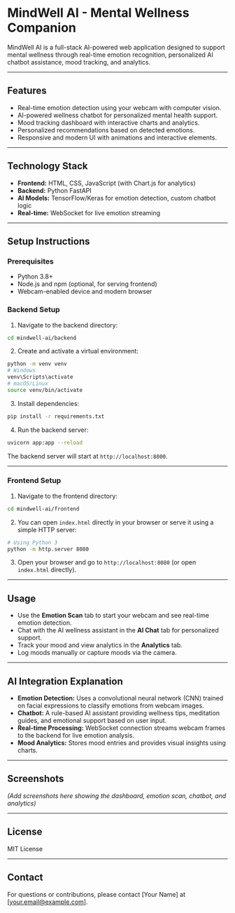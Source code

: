 # MindWell AI - Mental Wellness Companion

MindWell AI is a full-stack AI-powered web application designed to support mental wellness through real-time emotion recognition, personalized AI chatbot assistance, mood tracking, and analytics.

---

## Features

- Real-time emotion detection using your webcam with computer vision.
- AI-powered wellness chatbot for personalized mental health support.
- Mood tracking dashboard with interactive charts and analytics.
- Personalized recommendations based on detected emotions.
- Responsive and modern UI with animations and interactive elements.

---

## Technology Stack

- **Frontend:** HTML, CSS, JavaScript (with Chart.js for analytics)
- **Backend:** Python FastAPI
- **AI Models:** TensorFlow/Keras for emotion detection, custom chatbot logic
- **Real-time:** WebSocket for live emotion streaming

---

## Setup Instructions

### Prerequisites

- Python 3.8+
- Node.js and npm (optional, for serving frontend)
- Webcam-enabled device and modern browser

### Backend Setup

1. Navigate to the backend directory:

```bash
cd mindwell-ai/backend
```

2. Create and activate a virtual environment:

```bash
python -m venv venv
# Windows
venv\Scripts\activate
# macOS/Linux
source venv/bin/activate
```

3. Install dependencies:

```bash
pip install -r requirements.txt
```

4. Run the backend server:

```bash
uvicorn app:app --reload
```

The backend server will start at `http://localhost:8000`.

---

### Frontend Setup

1. Navigate to the frontend directory:

```bash
cd mindwell-ai/frontend
```

2. You can open `index.html` directly in your browser or serve it using a simple HTTP server:

```bash
# Using Python 3
python -m http.server 8080
```

3. Open your browser and go to `http://localhost:8080` (or open `index.html` directly).

---

## Usage

- Use the **Emotion Scan** tab to start your webcam and see real-time emotion detection.
- Chat with the AI wellness assistant in the **AI Chat** tab for personalized support.
- Track your mood and view analytics in the **Analytics** tab.
- Log moods manually or capture moods via the camera.

---

## AI Integration Explanation

- **Emotion Detection:** Uses a convolutional neural network (CNN) trained on facial expressions to classify emotions from webcam images.
- **Chatbot:** A rule-based AI assistant providing wellness tips, meditation guides, and emotional support based on user input.
- **Real-time Processing:** WebSocket connection streams webcam frames to the backend for live emotion analysis.
- **Mood Analytics:** Stores mood entries and provides visual insights using charts.

---

## Screenshots

*(Add screenshots here showing the dashboard, emotion scan, chatbot, and analytics)*

---

## License

MIT License

---

## Contact

For questions or contributions, please contact [Your Name] at [your.email@example.com].
